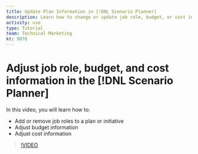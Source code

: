 ```yaml
---
title: Update Plan Information in [!DNL Scenario Planner]
description: Learn how to change or update job role, budget, or cost information after a plan or initiative is created in the [!DNL Adobe Workfront] [!DNL Scenario Planner].
activity: use
type: Tutorial
team: Technical Marketing
kt: 9078
---
```

# Adjust job role, budget, and cost information in the [!DNL Scenario Planner]

In this video, you will learn how to:

* Add or remove job roles to a plan or initiative
* Adjust budget information
* Adjust cost information

>[!VIDEO](https://video.tv.adobe.com/v/335320/?quality=12)
